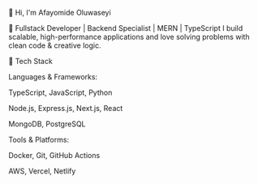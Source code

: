 👋 Hi, I'm Afayomide Oluwaseyi

🚀 Fullstack Developer | Backend Specialist | MERN | TypeScript
I build scalable, high-performance applications and love solving problems with clean code & creative logic.

🔧 Tech Stack

Languages & Frameworks:

TypeScript, JavaScript, Python

Node.js, Express.js, Next.js, React

MongoDB, PostgreSQL

Tools & Platforms:

Docker, Git, GitHub Actions

AWS, Vercel, Netlify


<!--
**Afayomide/Afayomide** is a ✨ _special_ ✨ repository because its `README.md` (this file) appears on your GitHub profile.

Here are some ideas to get you started:

- 🔭 I’m currently working on ...
- 🌱 I’m currently learning ...
- 👯 I’m looking to collaborate on ...
- 🤔 I’m looking for help with ...
- 💬 Ask me about ...
- 📫 How to reach me: ...
- 😄 Pronouns: ...
- ⚡ Fun fact: ...
-->
